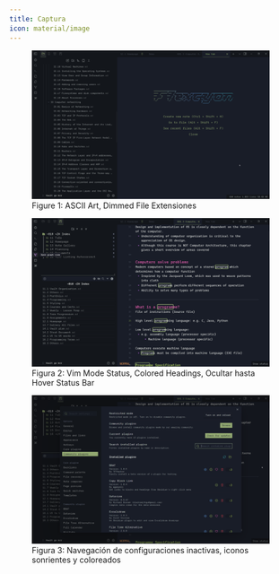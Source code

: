 ```yaml
---
title: Captura
icon: material/image
---
```


<figure markdown="span">
    <img src="../assets/screenshots/showcase1.png" width="800">
    <figcaption
>Figure 1: ASCII Art, Dimmed File Extensiones</figcaption>
</figure>

<figure markdown="span">
    <img src="../assets/screenshots/showcase2.png" width="800">
    <figcaption
>Figura 2: Vim Mode Status, Colored Headings, Ocultar hasta Hover Status Bar</figcaption>
</figure>

<figure markdown="span">
    <img src="../assets/screenshots/showcase3.png" width="800">
    <figcaption
>Figura 3: Navegación de configuraciones inactivas, iconos sonrientes y coloreados</figcaption>
</figure>